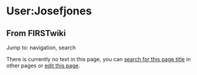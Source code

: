 # User:Josefjones

## From FIRSTwiki

Jump to: navigation, search

There is currently no text in this page, you can [search for this page title](Special:Search/Josefjones "Special:Search/Josefjones") in other pages or [edit this page](http://www.firstwiki.net/index.php?title=User:Josefjones&action=edit "http://www.firstwiki.net/index.php?title=User:Josefjones&action=edit").
